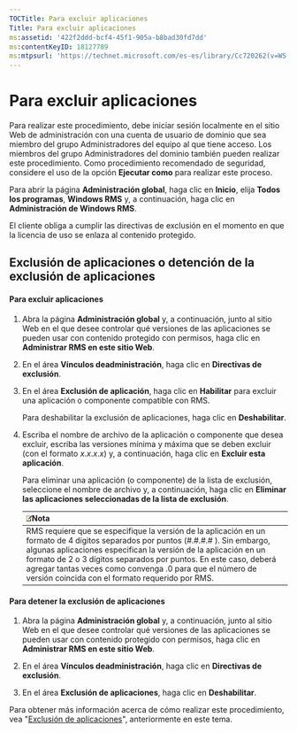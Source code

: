 ```yaml
---
TOCTitle: Para excluir aplicaciones
Title: Para excluir aplicaciones
ms:assetid: '422f2ddd-bcf4-45f1-905a-b8bad30fd7dd'
ms:contentKeyID: 18127789
ms:mtpsurl: 'https://technet.microsoft.com/es-es/library/Cc720262(v=WS.10)'
---
```


Para excluir aplicaciones
=========================

Para realizar este procedimiento, debe iniciar sesión localmente en el sitio Web de administración con una cuenta de usuario de dominio que sea miembro del grupo Administradores del equipo al que tiene acceso. Los miembros del grupo Administradores del dominio también pueden realizar este procedimiento. Como procedimiento recomendado de seguridad, considere el uso de la opción **Ejecutar como** para realizar este proceso.

Para abrir la página **Administración global**, haga clic en **Inicio**, elija **Todos los programas**, **Windows RMS** y, a continuación, haga clic en **Administración de Windows RMS**.

El cliente obliga a cumplir las directivas de exclusión en el momento en que la licencia de uso se enlaza al contenido protegido.

Exclusión de aplicaciones o detención de la exclusión de aplicaciones
---------------------------------------------------------------------

#### Para excluir aplicaciones

1.  Abra la página **Administración global** y, a continuación, junto al sitio Web en el que desee controlar qué versiones de las aplicaciones se pueden usar con contenido protegido con permisos, haga clic en **Administrar RMS en este sitio Web**.

2.  En el área **Vínculos deadministración**, haga clic en **Directivas de exclusión**.

3.  En el área **Exclusión de aplicación**, haga clic en **Habilitar** para excluir una aplicación o componente compatible con RMS.

    Para deshabilitar la exclusión de aplicaciones, haga clic en **Deshabilitar**.

4.  Escriba el nombre de archivo de la aplicación o componente que desea excluir, escriba las versiones mínima y máxima que se deben excluir (con el formato *x*.*x*.*x*.*x*) y, a continuación, haga clic en **Excluir esta aplicación**.

    Para eliminar una aplicación (o componente) de la lista de exclusión, seleccione el nombre de archivo y, a continuación, haga clic en **Eliminar las aplicaciones seleccionadas de la lista de exclusión**.

    | ![](images/Cc720262.note(WS.10).gif)Nota                                                                                                                                                                                                                                                                                                                          |
    |------------------------------------------------------------------------------------------------------------------------------------------------------------------------------------------------------------------------------------------------------------------------------------------------------------------------------------------------------------------------------------------------|
    | RMS requiere que se especifique la versión de la aplicación en un formato de 4 dígitos separados por puntos (\#.\#.\#.\# ). Sin embargo, algunas aplicaciones especifican la versión de la aplicación en un formato de 2 o 3 dígitos separados por puntos. En este caso, deberá agregar tantas veces como convenga .0 para que el número de versión coincida con el formato requerido por RMS. |

#### Para detener la exclusión de aplicaciones

1.  Abra la página **Administración global** y, a continuación, junto al sitio Web en el que desee controlar qué versiones de las aplicaciones se pueden usar con contenido protegido con permisos, haga clic en **Administrar RMS en este sitio Web**.

2.  En el área **Vínculos deadministración**, haga clic en **Directivas de exclusión**.

3.  En el área **Exclusión de aplicaciones**, haga clic en **Deshabilitar**.

Para obtener más información acerca de cómo realizar este procedimiento, vea "[Exclusión de aplicaciones](https://technet.microsoft.com/b68ae4b2-b9ba-44ae-90cb-c88df600ec86)", anteriormente en este tema.
